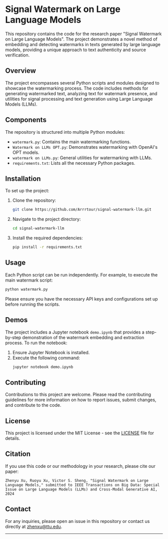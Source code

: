 # Signal Watermark on Large Language Models

This repository contains the code for the research paper "Signal Watermark on Large Language Models". The project demonstrates a novel method of embedding and detecting watermarks in texts generated by large language models, providing a unique approach to text authenticity and source verification.

## Overview

The project encompasses several Python scripts and modules designed to showcase the watermarking process. The code includes methods for generating watermarked text, analyzing text for watermark presence, and utilities for signal processing and text generation using Large Language Models (LLMs).

## Components

The repository is structured into multiple Python modules:

- `watermark.py`: Contains the main watermarking functions.
- `Watermark on LLMs OPT.py`: Demonstrates watermarking with OpenAI's OPT models.
- `watermark on LLMs.py`: General utilities for watermarking with LLMs.
- `requirements.txt`: Lists all the necessary Python packages.

## Installation

To set up the project:

1. Clone the repository:
   ```bash
   git clone https://github.com/Arrrtour/signal-watermark-llm.git
   ```
2. Navigate to the project directory:
   ```bash
   cd signal-watermark-llm
   ```
3. Install the required dependencies:
   ```bash
   pip install -r requirements.txt
   ```

## Usage

Each Python script can be run independently. For example, to execute the main watermark script:

```bash
python watermark.py
```

Please ensure you have the necessary API keys and configurations set up before running the scripts.

## Demos

The project includes a Jupyter notebook `demo.ipynb` that provides a step-by-step demonstration of the watermark embedding and extraction process. To run the notebook:

1. Ensure Jupyter Notebook is installed.
2. Execute the following command:
   ```bash
   jupyter notebook demo.ipynb
   ```

## Contributing

Contributions to this project are welcome. Please read the contributing guidelines for more information on how to report issues, submit changes, and contribute to the code.

## License

This project is licensed under the MIT License - see the [LICENSE](LICENSE) file for details.

## Citation

If you use this code or our methodology in your research, please cite our paper:

```
Zhenyu Xu, Ruoyu Xu, Victor S. Sheng, "Signal Watermark on Large Language Models," submitted to IEEE Transactions on Big Data: Special Issue on Large Language Models (LLMs) and Cross-Modal Generative AI, 2024 
```

## Contact

For any inquiries, please open an issue in this repository or contact us directly at zhenxu@ttu.edu.

---
